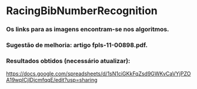 # RacingBibNumberRecognition

### Os links para as imagens encontram-se nos algoritmos.

### Sugestão de melhoria: artigo fpls-11-00898.pdf.

### Resultados obtidos (necessário atualizar):

https://docs.google.com/spreadsheets/d/1sN1ciGKkFqZsd9GWKvCaVYjPZOA19wpICjlDjcmfqqE/edit?usp=sharing

